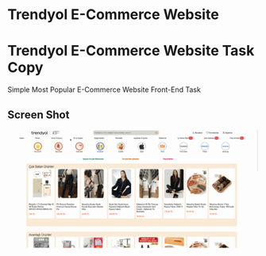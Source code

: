 # Trendyol E-Commerce Website

<h1> Trendyol E-Commerce Website Task Copy</h1>

<p> Simple Most Popular E-Commerce Website Front-End Task</p>

<h2> Screen Shot </h2>

![](screen.gif)